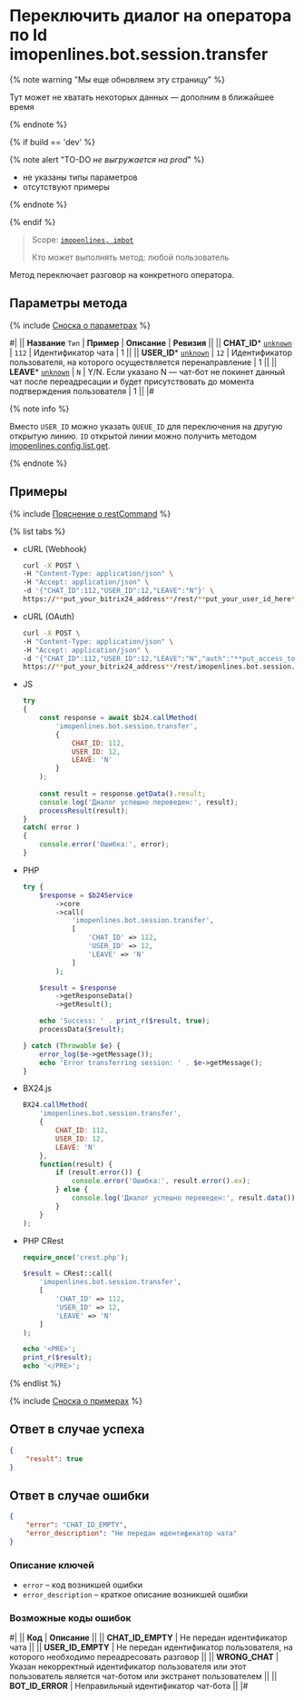 # Переключить диалог на оператора по Id imopenlines.bot.session.transfer

{% note warning "Мы еще обновляем эту страницу" %}

Тут может не хватать некоторых данных — дополним в ближайшее время

{% endnote %}

{% if build == 'dev' %}

{% note alert "TO-DO _не выгружается на prod_" %}

- не указаны типы параметров
- отсутствуют примеры

{% endnote %}

{% endif %}

> Scope: [`imopenlines, imbot`](../../../scopes/permissions.md)
>
> Кто может выполнять метод: любой пользователь

Метод переключает разговор на конкретного оператора.

## Параметры метода

{% include [Сноска о параметрах](../../../../_includes/required.md) %}

#|
|| **Название**
`Тип` | **Пример** | **Описание** | **Ревизия** ||
|| **CHAT_ID***
[`unknown`](../../../data-types.md) | `112` | Идентификатор чата | 1 ||
|| **USER_ID***
[`unknown`](../../../data-types.md) | `12` | Идентификатор пользователя, на которого осуществляется перенаправление | 1 ||
|| **LEAVE***
[`unknown`](../../../data-types.md) | `N` | Y/N. Если указано N — чат-бот не покинет данный чат после переадресации и будет присутствовать до момента подтверждения пользователя | 1 ||
|#

{% note info %}

Вместо `USER_ID` можно указать `QUEUE_ID` для переключения на другую открытую линию. `ID` открытой линии можно получить методом [imopenlines.config.list.get](../imopenlines-config-list-get.md).

{% endnote %}

## Примеры

{% include [Пояснение о restCommand](../../../chat-bots/_includes/rest-command.md) %}

{% list tabs %}

- cURL (Webhook)

    ```bash
    curl -X POST \
    -H "Content-Type: application/json" \
    -H "Accept: application/json" \
    -d '{"CHAT_ID":112,"USER_ID":12,"LEAVE":"N"}' \
    https://**put_your_bitrix24_address**/rest/**put_your_user_id_here**/**put_your_webbhook_here**/imopenlines.bot.session.transfer
    ```

- cURL (OAuth)

    ```bash
    curl -X POST \
    -H "Content-Type: application/json" \
    -H "Accept: application/json" \
    -d '{"CHAT_ID":112,"USER_ID":12,"LEAVE":"N","auth":"**put_access_token_here**"}' \
    https://**put_your_bitrix24_address**/rest/imopenlines.bot.session.transfer
    ```

- JS

    ```js  
    try
    {
        const response = await $b24.callMethod(
            'imopenlines.bot.session.transfer',
            {
                CHAT_ID: 112,
                USER_ID: 12,
                LEAVE: 'N'
            }
        );
        
        const result = response.getData().result;
        console.log('Диалог успешно переведен:', result);
        processResult(result);
    }
    catch( error )
    {
        console.error('Ошибка:', error);
    }
    ```

- PHP

    ```php  
    try {
        $response = $b24Service
            ->core
            ->call(
                'imopenlines.bot.session.transfer',
                [
                    'CHAT_ID' => 112,
                    'USER_ID' => 12,
                    'LEAVE' => 'N'
                ]
            );

        $result = $response
            ->getResponseData()
            ->getResult();

        echo 'Success: ' . print_r($result, true);
        processData($result);

    } catch (Throwable $e) {
        error_log($e->getMessage());
        echo 'Error transferring session: ' . $e->getMessage();
    }
    ```

- BX24.js

    ```js
    BX24.callMethod(
        'imopenlines.bot.session.transfer', 
        {
            CHAT_ID: 112,
            USER_ID: 12, 
            LEAVE: 'N'  
        },
        function(result) {
            if (result.error()) {
                console.error('Ошибка:', result.error().ex);
            } else {
                console.log('Диалог успешно переведен:', result.data());
            }
        }
    );
    ```	

- PHP CRest

    ```php
    require_once('crest.php');

    $result = CRest::call(
        'imopenlines.bot.session.transfer',
        [
            'CHAT_ID' => 112,
            'USER_ID' => 12,
            'LEAVE' => 'N'
        ]
    );

    echo '<PRE>';
    print_r($result);
    echo '</PRE>';
    ```

{% endlist %}

{% include [Сноска о примерах](../../../../_includes/examples.md) %}

## Ответ в случае успеха

```json
{
    "result": true
}
```

## Ответ в случае ошибки

```json
{
    "error": "CHAT_ID_EMPTY",
    "error_description": "Не передан идентификатор чата"
}
```

### Описание ключей

- `error` – код возникшей ошибки
- `error_description` – краткое описание возникшей ошибки

### Возможные коды ошибок

#|
|| **Код** | **Описание** ||
|| **CHAT_ID_EMPTY** | Не передан идентификатор чата ||
|| **USER_ID_EMPTY** | Не передан идентификатор пользователя, на которого необходимо переадресовать разговор ||
|| **WRONG_CHAT** | Указан некорректный идентификатор пользователя или этот пользователь является чат-ботом или экстранет пользователем ||
|| **BOT_ID_ERROR** | Неправильный идентификатор чат-бота ||
|#